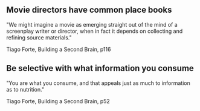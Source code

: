 ## Movie directors have common place books

"We might imagine a movie as emerging straight out of the mind of a screenplay writer or director, when in fact it depends on collecting and refining source materials."

Tiago Forte, Building a Second Brain, p116

## Be selective with what information you consume

"You are what you consume, and that appeals just as much to information as to nutrition."

Tiago Forte, Building a Second Brain, p52